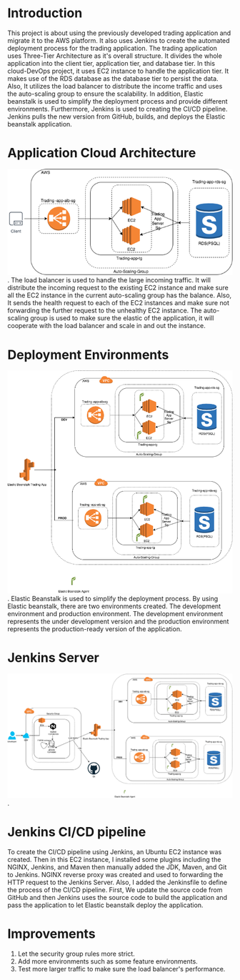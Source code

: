 # Introduction
This project is about using the previously developed trading application and migrate it to the AWS platform. It also uses Jenkins to
create the automated deployment process for the trading application. The trading application uses Three-Tier Architecture as it's overall structure. It divides the whole application into the client tier, application tier, and database tier. In this cloud-DevOps project, it uses EC2 instance to handle the application tier. It makes use of the RDS database as the database tier to persist the data. Also, It utilizes the load balancer to distribute the income traffic and uses the auto-scaling group to ensure the scalability. In addition, Elastic beanstalk is used to simplify the deployment process and provide different environments. Furthermore, 
 Jenkins is used to creating the CI/CD pipeline. Jenkins pulls the new version from GitHub, builds, and deploys the Elastic beanstalk application. 

# Application Cloud Architecture
![](https://github.com/jarviscanada/jarvis_data_eng_SiqiYang/blob/develop/cloud_devops/draw_io/cloud.png).
The load balancer is used to handle the large incoming traffic. It will distribute the incoming request to the existing EC2 instance and make sure all the EC2 instance in the current auto-scaling group has the balance. Also, It sends the health
request to each of the EC2 instances and make sure not forwarding the further request to the unhealthy EC2 instance.
The auto-scaling group is used to make sure the elastic of the application, it will cooperate with the load balancer and scale in and out the instance.

# Deployment Environments
![](https://github.com/jarviscanada/jarvis_data_eng_SiqiYang/blob/develop/cloud_devops/draw_io/elastic.png).
Elastic Beanstalk is used to simplify the deployment process. By using Elastic beanstalk, there are two environments created. 
The development environment and production environment. 
The development environment represents the under development version and the production environment represents the production-ready version of the application.


# Jenkins Server
![](https://github.com/jarviscanada/jarvis_data_eng_SiqiYang/blob/develop/cloud_devops/draw_io/jenkins.png).

# Jenkins CI/CD pipeline
To create the CI/CD pipeline using Jenkins, an Ubuntu EC2 instance was created. Then in this EC2 instance,
I installed some plugins including the NGINX, Jenkins, and Maven then manually added the JDK, Maven, and Git to Jenkins.
NGINX reverse proxy was created and used to forwarding the HTTP request to the Jenkins Server. 
Also, I added the Jenkinsfile to define the process of the CI/CD pipeline. First, We update the source code
from GitHub and then Jenkins uses the source code to build the application and pass the application to let Elastic beanstalk deploy the application.


# Improvements
1. Let the security group rules more strict.
2. Add more environments such as some feature environments.
3. Test more larger traffic to make sure the load balancer's performance.